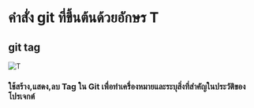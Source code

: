 # คำสั่ง git ที่ขึ้นต้นด้วยอักษร T

## git tag

![T](https://github.com/65030179179Pattarapon/Git_A-Z_Mission_65030179/assets/144198506/e646ccbf-e2fb-4119-b6d3-eab88de23993)

### ใช้สร้าง,แสดง,ลบ Tag ใน Git เพื่อทำเครื่องหมายและระบุสิ่งที่สำคัญในประวัติของโปรเจกต์
